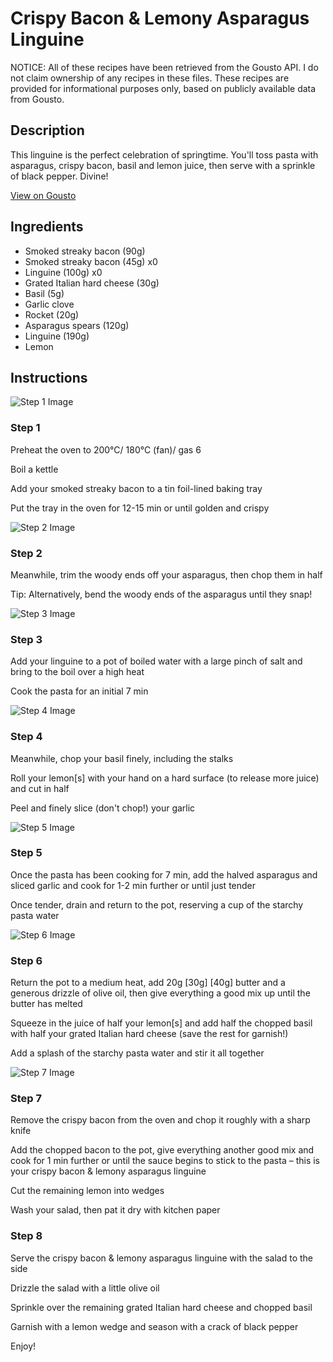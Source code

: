 # Crispy Bacon & Lemony Asparagus Linguine

NOTICE: All of these recipes have been retrieved from the Gousto API. I do not claim ownership of any recipes in these files. These recipes are provided for informational purposes only, based on publicly available data from Gousto.

## Description

This linguine is the perfect celebration of springtime. You'll toss pasta with asparagus, crispy bacon, basil and lemon juice, then serve with a sprinkle of black pepper. Divine! 

[View on Gousto](https://www.gousto.co.uk/recipes/cookbook/crispy-bacon-lemony-asparagus-pappardelle)

## Ingredients

- Smoked streaky bacon (90g)
- Smoked streaky bacon (45g) x0
- Linguine (100g) x0
- Grated Italian hard cheese (30g)
- Basil (5g)
- Garlic clove
- Rocket (20g)
- Asparagus spears (120g)
- Linguine (190g)
- Lemon

## Instructions

![Step 1 Image](https://production-media.gousto.co.uk/cms/recipe-step-image/Step-1-1585746815281-x200.jpg)

### Step 1

Preheat the oven to 200°C/ 180°C (fan)/ gas 6

Boil a kettle

Add your smoked streaky bacon to a tin foil-lined baking tray

Put the tray in the oven for 12-15 min or until golden and crispy

![Step 2 Image](https://production-media.gousto.co.uk/cms/recipe-step-image/Step-2-1585746821713-x200.jpg)

### Step 2

Meanwhile, trim the woody ends off your asparagus, then chop them in half

Tip: Alternatively, bend the woody ends of the asparagus until they snap!

![Step 3 Image](https://production-media.gousto.co.uk/cms/recipe-step-image/Step-3-1585746827466-x200.jpg)

### Step 3

Add your linguine to a pot of boiled water with a large pinch of salt and bring to the boil over a high heat

Cook the pasta for an initial 7 min

![Step 4 Image](https://production-media.gousto.co.uk/cms/recipe-step-image/Step-4-1585746835966-x200.jpg)

### Step 4

Meanwhile, chop your basil finely, including the stalks

Roll your lemon[s] with your hand on a hard surface (to release more juice) and cut in half

Peel and finely slice (don't chop!) your garlic

![Step 5 Image](https://production-media.gousto.co.uk/cms/recipe-step-image/Step-5-1585746846225-x200.jpg)

### Step 5

Once the pasta has been cooking for 7 min, add the halved asparagus and sliced garlic and cook for 1-2 min further or until just tender

Once tender, drain and return to the pot, reserving a cup of the starchy pasta water

![Step 6 Image](https://production-media.gousto.co.uk/cms/recipe-step-image/Step-6-1585746859629-x200.jpg)

### Step 6

Return the pot to a medium heat, add 20g <span class="text-purple">[30g]</span> <span class="text-danger">[40g]</span> butter and a generous drizzle of olive oil, then give everything a good mix up until the butter has melted

Squeeze in the juice of half your lemon[s] and add half the chopped basil with half your grated Italian hard cheese (save the rest for garnish!)

Add a splash of the starchy pasta water and stir it all together

![Step 7 Image](https://production-media.gousto.co.uk/cms/recipe-step-image/Step-7-1585746865202-x200.jpg)

### Step 7

Remove the crispy bacon from the oven and chop it roughly with a sharp knife

Add the chopped bacon to the pot, give everything another good mix and cook for 1 min further or until the sauce begins to stick to the pasta – this is your crispy bacon & lemony asparagus linguine

Cut the remaining lemon into wedges

Wash your salad, then pat it dry with kitchen paper

### Step 8

Serve the crispy bacon & lemony asparagus linguine with the salad to the side

Drizzle the salad with a little olive oil

Sprinkle over the remaining grated Italian hard cheese and chopped basil

Garnish with a lemon wedge and season with a crack of black pepper

Enjoy!

